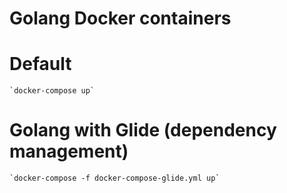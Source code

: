 # Golang Docker containers

Default
=======

	`docker-compose up`


Golang with Glide (dependency management)
=========================================

	`docker-compose -f docker-compose-glide.yml up`
